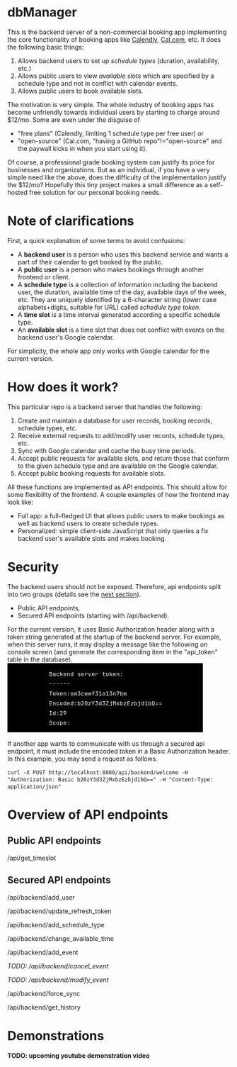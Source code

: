 # dbManager
This is the backend server of a non-commercial booking app implementing the core functionality of booking apps like [Calendly](https://calendly.com), [Cal.com](https://cal.com), etc. It does the following basic things:
1. Allows backend users to set up *schedule types* (duration, availability, etc.)
2. Allows public users to view *available slots* which are specified by a schedule type and not in conflict with calendar events.
3. Allows public users to book available slots.

The motivation is very simple. The whole industry of booking apps has become unfriendly towards individual users by starting to charge around $12/mo. Some are even under the disguise of 
- "free plans" (Calendly, limiting 1 schedule type per free user) or 
- "open-source" (Cal.com, "having a GitHub repo"!="open-source" and the paywall kicks in when you start using it). 

Of course, a professional grade booking system can justify its price for businesses and organizations. But as an individual, if you have a very simple need like the above, does the difficulty of the implementation justify the $12/mo? Hopefully this tiny project makes a small difference as a self-hosted free solution for our personal booking needs.

# Note of clarifications
First, a quick explanation of some terms to avoid confusions:
- A **backend user** is a person who uses this backend service and wants a part of their calendar to get booked by the public.
- A **public user** is a person who makes bookings through another frontend or client.
- A **schedule type** is a collection of information including the backend user, the duration, available time of the day, available days of the week, etc. They are uniquely identified by a 6-character string (lower case alphabets+digits, suitable for URL) called *schedule type token*.
- A **time slot** is a time interval generated according a specific schedule type.
- An **available slot** is a time slot that does not conflict with events on the backend user's Google calendar.

For simplicity, the whole app only works with Google calendar for the current version.

# How does it work?
This particular repo is a backend server that handles the following:
1. Create and maintain a database for user records, booking records, schedule types, etc.
2. Receive external requests to add/modify user records, schedule types, etc.
3. Sync with Google calendar and cache the busy time periods.
4. Accept public requests for available slots, and return those that conform to the given schedule type and are available on the Google calendar.
5. Accept public booking requests for available slots.

All these functions are implemented as API endpoints. This should allow for some flexibility of the frontend. A couple examples of how the frontend may look like:
- Full app: a full-fledged UI that allows public users to make bookings as well as backend users to create schedule types.
- Personalized: simple client-side JavaScript that only queries a fix backend user's available slots and makes booking.

# Security
The backend users should not be exposed. Therefore, api endpoints split into two groups (details see the [next section](#overview-of-api-endpoints)).
- Public API endpoints,
- Secured API endpoints (starting with /api/backend). 

For the current version, it uses Basic Authorization header along with a token string generated at the startup of the backend server. For example, when this server runs, it may display a message like the following on console screen (and generate the corresponding item in the "api_token" table in the database).
![](img/server_token_example.png)

If another app wants to communicate with us through a secured api endpoint, it must include the encoded token in a Basic Authorization header. In this example, you may send a request as follows.
```
curl -X POST http://localhost:8080/api/backend/welcome -H "Authorization: Basic b20zY3d3ZjMxbzEzbjdibQ==" -H "Content-Type: application/json"
```

# Overview of API endpoints

## Public API endpoints

/api/get_timeslot

## Secured API endpoints

/api/backend/add_user

/api/backend/update_refresh_token

/api/backend/add_schedule_type

/api/backend/change_available_time

/api/backend/add_event

*TODO: /api/backend/cancel_event*

*TODO: /api/backend/modify_event*

/api/backend/force_sync

/api/backend/get_history

# Demonstrations
**TODO: upcoming youtube demonstration video**
